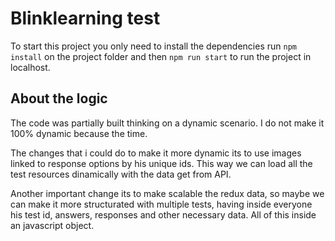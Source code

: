 # Blinklearning test

To start this project you only need to install the dependencies run `npm install` on the project folder and then `npm run start` to run the project in localhost.

## About the logic

The code was partially built thinking on a dynamic scenario. I do not make it 100% dynamic because the time.

The changes that i could do to make it more dynamic its to use images linked to response options by his unique ids. This way we can load all the test resources dinamically with the data get from API. 

Another important change its to make scalable the redux data, so maybe we can make it more structurated with multiple tests, having inside everyone his test id, answers, responses and other necessary data. All of this inside an javascript object. 
